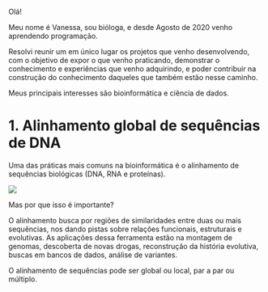 Olá!

Meu nome é Vanessa, sou bióloga, e desde Agosto de 2020 venho aprendendo programação. 

Resolvi reunir um em único lugar os projetos que venho desenvolvendo, com o objetivo de expor o que venho praticando, demonstrar o conhecimento e experiências que venho adquirindo, e poder contribuir na construção do conhecimento daqueles que também estão nesse caminho. 

Meus principais interesses são bioinformática e ciência de dados.

# 1. Alinhamento global de sequências de DNA

Uma das práticas mais comuns na bioinformática é o alinhamento de sequências biológicas (DNA, RNA e proteínas).

![](https://github.com/vanleiko/meus-projetos/blob/main/alinhamentos-capa.jpg)


Mas por que isso é importante?

O alinhamento busca por regiões de similaridades entre duas ou mais sequências, nos dando pistas sobre relações funcionais, estruturais e evolutivas. As aplicações dessa ferramenta estão na montagem de genomas, descoberta de novas drogas, reconstrução da história evolutiva, buscas em bancos de dados, análise de variantes.

O alinhamento de sequências pode ser global ou local, par a par ou múltiplo. 

